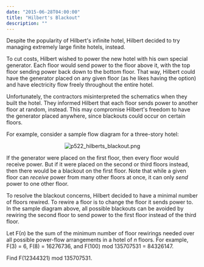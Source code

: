 ```yaml
---
date: "2015-06-28T04:00:00"
title: "Hilbert's Blackout"
description: ""
---
```


<p>Despite the popularity of Hilbert's infinite hotel, Hilbert decided to try managing extremely large finite hotels, instead.</p>
<p>To cut costs, Hilbert wished to power the new hotel with his own special generator. Each floor would send power to the floor above it, with the top floor sending power back down to the bottom floor. That way, Hilbert could have the generator placed on any given floor (as he likes having the option) and have electricity flow freely throughout the entire hotel.</p>
<p>Unfortunately, the contractors misinterpreted the schematics when they built the hotel. They informed Hilbert that each floor sends power to another floor at random, instead. This may compromise Hilbert's freedom to have the generator placed anywhere, since blackouts could occur on certain floors.</p>
<p>For example, consider a sample flow diagram for a three-story hotel:</p>
<p align="center"><img alt="p522_hilberts_blackout.png" src="/images/p522_hilberts_blackout.png"/></p>
<p>If the generator were placed on the first floor, then every floor would receive power. But if it were placed on the second or third floors instead, then there would be a blackout on the first floor. Note that while a given floor can <i>receive</i> power from many other floors at once, it can only <i>send</i> power to one other floor.</p>
<p>To resolve the blackout concerns, Hilbert decided to have a minimal number of floors rewired. To rewire a floor is to change the floor it sends power to. In the sample diagram above, all possible blackouts can be avoided by rewiring the second floor to send power to the first floor instead of the third floor.</p>
<p>Let F(<var>n</var>) be the sum of the minimum number of floor rewirings needed over all possible power-flow arrangements in a hotel of <var>n</var> floors. For example, F(3) = 6, F(8) = 16276736, and F(100) mod 135707531 = 84326147.</p>
<p>Find F(12344321) mod 135707531.</p>

